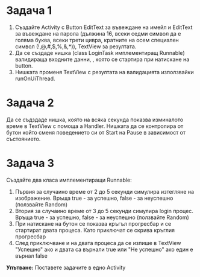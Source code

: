 # Задача 1 

1. Създайте Activity с Button EditText за въвеждане на имейл и EditText за въвеждане на парола (дължина 16, всеки седми символ да е голяма буква, всеки трети цивра, кратните на осем специален символ (!,@,#,$,%,&,*)), TextView за резултата.
2. Да се създаде нишка (class LoginTask имплементиращ Runnable) валидираща входните данни, , която се стартира при натискане на button.
3. Нишката променя TextView с резултата на валидацията използвайки runOnUiThread.

# Задача 2

Да се съдздаде нишка, която на всяка секунда показва изминалото време в TextView с помоща а Handler. Нишката да се контролира от бутон който сменя поведението си от Start на Pause в зависимост от състоянието.

# Задача 3

Създайте два класа имплементиращи Runnable:
1. Първия за случаино време от 2 до 5 секунди симулира изтегляне на изображение. Връща true - за успешно, false - за неуспешно (ползвайте Random)
2. Втория за случаино време от 3 до 5 секунди симулира login процес. Връща true - за успешно, false - за неуспешно (ползвайте Random)
3. При натискане на бутон се показва кръгъл прогресбар и се стартират двата процеса. Като приключат се скрива кръглия прогресбар
4. След приключване и на двата процеса да се изпише в TextView "Успешно" ако и двата са върнали true или "Не успешно" ако един е върнал false

**Упътване:** Поставете задачите в едно Activity